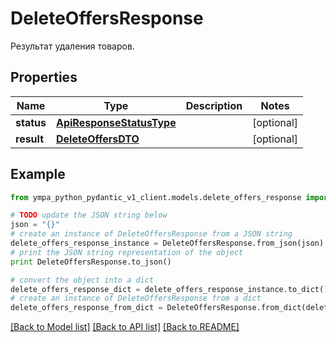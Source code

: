 # DeleteOffersResponse

Результат удаления товаров.

## Properties
Name | Type | Description | Notes
------------ | ------------- | ------------- | -------------
**status** | [**ApiResponseStatusType**](ApiResponseStatusType.md) |  | [optional] 
**result** | [**DeleteOffersDTO**](DeleteOffersDTO.md) |  | [optional] 

## Example

```python
from ympa_python_pydantic_v1_client.models.delete_offers_response import DeleteOffersResponse

# TODO update the JSON string below
json = "{}"
# create an instance of DeleteOffersResponse from a JSON string
delete_offers_response_instance = DeleteOffersResponse.from_json(json)
# print the JSON string representation of the object
print DeleteOffersResponse.to_json()

# convert the object into a dict
delete_offers_response_dict = delete_offers_response_instance.to_dict()
# create an instance of DeleteOffersResponse from a dict
delete_offers_response_from_dict = DeleteOffersResponse.from_dict(delete_offers_response_dict)
```
[[Back to Model list]](../README.md#documentation-for-models) [[Back to API list]](../README.md#documentation-for-api-endpoints) [[Back to README]](../README.md)


